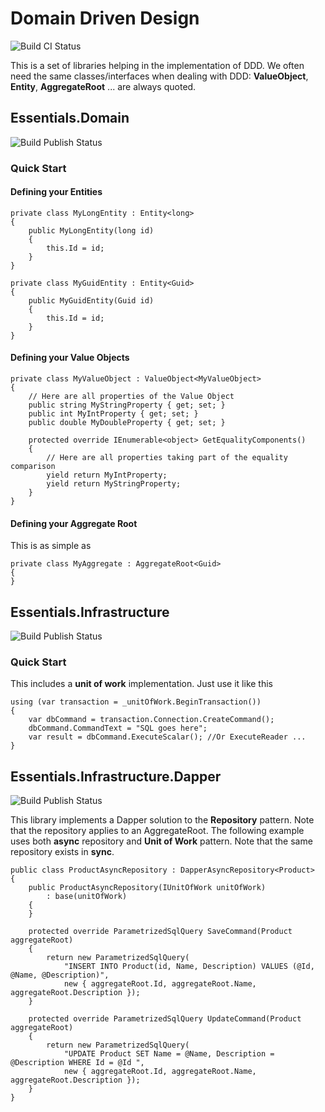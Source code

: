 # Domain Driven Design

![Build CI Status](https://jto.visualstudio.com/_apis/public/build/definitions/ead6e1b7-db14-4396-8115-d903ce93329e/13/badge)

This is a set of libraries helping in the implementation of DDD.
We often need the same classes/interfaces when dealing with DDD: **ValueObject**, **Entity**, **AggregateRoot** ... are always quoted.

## Essentials.Domain

![Build Publish Status](https://jto.visualstudio.com/_apis/public/build/definitions/ead6e1b7-db14-4396-8115-d903ce93329e/12/badge)

### Quick Start

#### Defining your Entities

```
private class MyLongEntity : Entity<long>
{
	public MyLongEntity(long id)
	{
		this.Id = id;
	}
}

private class MyGuidEntity : Entity<Guid>
{
	public MyGuidEntity(Guid id)
	{
		this.Id = id;
	}
}
```
		
#### Defining your Value Objects

```
private class MyValueObject : ValueObject<MyValueObject>
{
    // Here are all properties of the Value Object
    public string MyStringProperty { get; set; }
    public int MyIntProperty { get; set; }
    public double MyDoubleProperty { get; set; }
	
    protected override IEnumerable<object> GetEqualityComponents()
    {
    	// Here are all properties taking part of the equality comparison
    	yield return MyIntProperty;
    	yield return MyStringProperty;
    }
}
```
			
#### Defining your Aggregate Root

This is as simple as
```
private class MyAggregate : AggregateRoot<Guid>
{
}
```

## Essentials.Infrastructure

![Build Publish Status](https://jto.visualstudio.com/_apis/public/build/definitions/ead6e1b7-db14-4396-8115-d903ce93329e/14/badge)

### Quick Start

This includes a **unit of work** implementation. Just use it like this

```
using (var transaction = _unitOfWork.BeginTransaction())
{
    var dbCommand = transaction.Connection.CreateCommand();
    dbCommand.CommandText = "SQL goes here";
    var result = dbCommand.ExecuteScalar(); //Or ExecuteReader ...
}
```

## Essentials.Infrastructure.Dapper

![Build Publish Status](https://jto.visualstudio.com/_apis/public/build/definitions/ead6e1b7-db14-4396-8115-d903ce93329e/15/badge)

This library implements a Dapper solution to the **Repository** pattern. Note that the repository applies to an AggregateRoot. The following example uses
both **async** repository and **Unit of Work** pattern. Note that the same repository exists in **sync**.

```
public class ProductAsyncRepository : DapperAsyncRepository<Product>
{
	public ProductAsyncRepository(IUnitOfWork unitOfWork)
		: base(unitOfWork)
	{
	}

	protected override ParametrizedSqlQuery SaveCommand(Product aggregateRoot)
	{
		return new ParametrizedSqlQuery(
			"INSERT INTO Product(id, Name, Description) VALUES (@Id, @Name, @Description)",
			new { aggregateRoot.Id, aggregateRoot.Name, aggregateRoot.Description });
	}

	protected override ParametrizedSqlQuery UpdateCommand(Product aggregateRoot)
	{
		return new ParametrizedSqlQuery(
			"UPDATE Product SET Name = @Name, Description = @Description WHERE Id = @Id ",
			new { aggregateRoot.Id, aggregateRoot.Name, aggregateRoot.Description });
	}
}
```